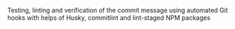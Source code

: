 Testing, linting and verification of the commit message using automated Git hooks with helps of Husky, commitlint and lint-staged NPM packages
